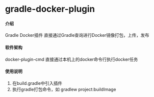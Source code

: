 # gradle-docker-plugin

#### 介绍
 Gradle Docker插件 直接通过Gradle查询进行Docker镜像打包，上传，发布

#### 软件架构
docker-plugin-cmd 直接通过本机上的docker命令行执行docker任务

#### 使用说明

1.  在build.gradle中引入插件
2.  执行gradle打包命令，如 gradlew project:buildImage
